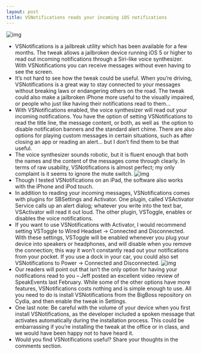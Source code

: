 ```yaml
---
layout: post
title: VSNotifications reads your incoming iOS notifications
---
```

![img](http://media.idownloadblog.com/wp-content/uploads/2013/01/VSNotifications.jpg)
* VSNotifications is a jailbreak utility which has been available for a few months. The tweak allows a jailbroken device running iOS 5 or higher to read out incoming notifications through a Siri-like voice synthesizer. With VSNotifications you can receive messages without even having to see the screen.
* It’s not hard to see how the tweak could be useful. When you’re driving, VSNotifications is a great way to stay connected to your messages without breaking laws or endangering others on the road. The tweak could also make a jailbroken iPhone more useful to the visually impaired, or people who just like having their notifications read to them…
* With VSNotifications enabled, the voice synthesizer will read out your incoming notifications. You have the option of setting VSNotifications to read the title line, the message content, or both, as well as  the option to disable notification banners and the standard alert chime. There are also options for playing custom messages in certain situations, such as after closing an app or reading an alert… but I don’t find them to be that useful.
* The voice synthesizer sounds robotic, but it is fluent enough that both the names and the content of the messages come through clearly. In terms of raw usability, VSNotifications is almost perfect; my only complaint is it seems to ignore the mute switch.
![img](http://media.idownloadblog.com/wp-content/uploads/2013/01/IMG_0732.jpg)
* Though I tested VSNotifications on an iPad, the software also works with the iPhone and iPod touch.
* In addition to reading your incoming messages, VSNotifications comes with plugins for SBSettings and Activator. One plugin, called VSActivator Service calls up an alert dialog; whatever you write into the text bar, VSActivator will read it out loud. The other plugin, VSToggle, enables or disables the voice notifications.
* If you want to use VSNotifications with Activator, I would recommend setting VSToggle to Wired Headset → Connected and Disconnected. With these settings, VSToggle will be enabled whenever you plug your device into speakers or headphones, and will disable when you remove the connection; this way it won’t constantly read out your notifications from your pocket. If you use a dock in your car, you could also set VSNotifications to Power → Connected and Disconnected.
![img](http://media.idownloadblog.com/wp-content/uploads/2013/01/vsactivator.jpg)
* Our readers will point out that isn’t the only option for having your notifications read to you – Jeff posted an excellent video review of SpeakEvents last February. While some of the other options have more features, VSNotifications costs nothing and is simple enough to use. All you need to do is install VSNotifications from the BigBoss repository on Cydia, and then enable the tweak in Settings.
* One last note: Be careful with the volume of your device when you first install VSNotifications, as the developer included a spoken message that activates automatically during the installation process. This could be embarrassing if you’re installing the tweak at the office or in class, and we would have been happy not to have heard it.
* Would you find VSNotifications useful? Share your thoughts in the comments section.

